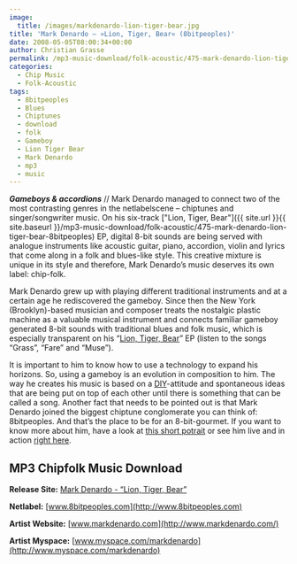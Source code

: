 ```yaml
---
image:
  title: /images/markdenardo-lion-tiger-bear.jpg
title: 'Mark Denardo – »Lion, Tiger, Bear« (8bitpeoples)'
date: 2008-05-05T08:00:34+00:00
author: Christian Grasse
permalink: /mp3-music-download/folk-acoustic/475-mark-denardo-lion-tiger-bear-8bitpeoples
categories:
  - Chip Music
  - Folk-Acoustic
tags:
  - 8bitpeoples
  - Blues
  - Chiptunes
  - download
  - folk
  - Gameboy
  - Lion Tiger Bear
  - Mark Denardo
  - mp3
  - music
---
```

***Gameboys & accordions*** // Mark Denardo managed to connect two of the most contrasting genres in the netlabelscene – chiptunes and singer/songwriter music. On his six-track ["Lion, Tiger, Bear"]({{ site.url }}{{ site.baseurl }}/mp3-music-download/folk-acoustic/475-mark-denardo-lion-tiger-bear-8bitpeoples) EP, digital 8-bit sounds are being served with analogue instruments like acoustic guitar, piano, accordion, violin and lyrics that come along in a folk and blues-like style. This creative mixture is unique in its style and therefore, Mark Denardo’s music deserves its own label: chip-folk. <!--more-->

<!--adsense-->

Mark Denardo grew up with playing different traditional instruments and at a certain age he rediscovered the gameboy. Since then the New York (Brooklyn)-based musician and composer treats the nostalgic plastic machine as a valuable musical instrument and connects familiar gameboy generated 8-bit sounds with traditional blues and folk music, which is especially transparent on his “[Lion, Tiger, Bear](http://www.8bitpeoples.com/discography/by/mark_denardo)” EP (listen to the songs “Grass”, “Fare” and “Muse”).

It is important to him to know how to use a technology to expand his horizons. So, using a gameboy is an evolution in composition to him. The way he creates his music is based on a [DIY](http://en.wikipedia.org/wiki/DIY)-attitude and spontaneous ideas that are being put on top of each other until there is something that can be called a song. Another fact that needs to be pointed out is that Mark Denardo joined the biggest chiptune conglomerate you can think of: 8bitpeoples. And that’s the place to be for an 8-bit-gourmet. If you want to know more about him, have a look at [this short potrait](http://www.youtube.com/watch?v=U9cyebuqfCA) or see him live and in action [right here](http://www.youtube.com/watch?v=qOqXvJERWnw).

## MP3 Chipfolk Music Download

**Release Site:** [Mark Denardo - “Lion, Tiger, Bear”](http://www.8bitpeoples.com/discography/by/mark_denardo)
  
**Netlabel:** [www.8bitpeoples.com](http://www.8bitpeoples.com)
  
**Artist Website:** [www.markdenardo.com](http://www.markdenardo.com/)
  
**Artist Myspace:** [www.myspace.com/markdenardo](http://www.myspace.com/markdenardo)